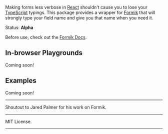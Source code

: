 Making forms less verbose in [React](https://github.com/facebook/react) shouldn't cause you to lose your [TypeScript](https://typescriptlang.org) typings. This package provides a wrapper for [Formik](https://github.com/jaredpalmer/formik/) that will strongly type your field name and give you that name when you need it.

Status: **Alpha**

Before use, check out the [Formik Docs](https://jaredpalmer.com/formik/docs/overview).

## In-browser Playgrounds

Coming soon!

## Examples

Coming soon!

---

Shoutout to Jared Palmer for his work on Formik.

---

MIT License.

---
